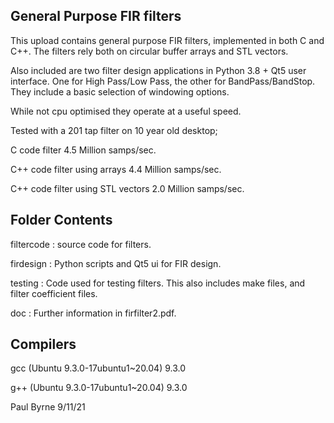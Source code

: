 General Purpose FIR filters
---------------------------

This upload contains general purpose FIR filters,
implemented in both C and C++. The filters rely
both on circular buffer arrays and STL vectors.

Also included are two filter design applications
in Python 3.8 + Qt5 user interface. One for
High Pass/Low Pass, the other for BandPass/BandStop.
They include a basic selection of windowing options.

While not cpu optimised they operate at a useful speed.

Tested with a 201 tap filter on 10 year old desktop;

C code filter 4.5 Million samps/sec.

C++ code filter using arrays 4.4 Million samps/sec.

C++ code filter using STL vectors 2.0 Million samps/sec.


Folder Contents
---------------

filtercode : source code for filters.

firdesign : Python scripts and Qt5 ui for FIR design.

testing : Code used for testing filters. This also includes
          make files, and filter coefficient files.
          
doc : Further information in firfilter2.pdf.

Compilers
---------

gcc (Ubuntu 9.3.0-17ubuntu1~20.04) 9.3.0

g++ (Ubuntu 9.3.0-17ubuntu1~20.04) 9.3.0



Paul Byrne 9/11/21
